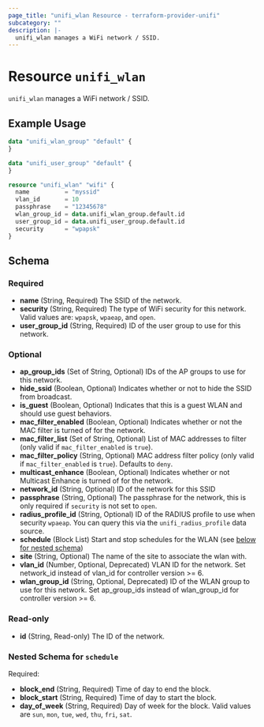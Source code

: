 ```yaml
---
page_title: "unifi_wlan Resource - terraform-provider-unifi"
subcategory: ""
description: |-
  unifi_wlan manages a WiFi network / SSID.
---
```


# Resource `unifi_wlan`

`unifi_wlan` manages a WiFi network / SSID.

## Example Usage

```terraform
data "unifi_wlan_group" "default" {
}

data "unifi_user_group" "default" {
}

resource "unifi_wlan" "wifi" {
  name          = "myssid"
  vlan_id       = 10
  passphrase    = "12345678"
  wlan_group_id = data.unifi_wlan_group.default.id
  user_group_id = data.unifi_user_group.default.id
  security      = "wpapsk"
}
```

## Schema

### Required

- **name** (String, Required) The SSID of the network.
- **security** (String, Required) The type of WiFi security for this network. Valid values are: `wpapsk`, `wpaeap`, and `open`.
- **user_group_id** (String, Required) ID of the user group to use for this network.

### Optional

- **ap_group_ids** (Set of String, Optional) IDs of the AP groups to use for this network.
- **hide_ssid** (Boolean, Optional) Indicates whether or not to hide the SSID from broadcast.
- **is_guest** (Boolean, Optional) Indicates that this is a guest WLAN and should use guest behaviors.
- **mac_filter_enabled** (Boolean, Optional) Indicates whether or not the MAC filter is turned of for the network.
- **mac_filter_list** (Set of String, Optional) List of MAC addresses to filter (only valid if `mac_filter_enabled` is `true`).
- **mac_filter_policy** (String, Optional) MAC address filter policy (only valid if `mac_filter_enabled` is `true`). Defaults to `deny`.
- **multicast_enhance** (Boolean, Optional) Indicates whether or not Multicast Enhance is turned of for the network.
- **network_id** (String, Optional) ID of the network for this SSID
- **passphrase** (String, Optional) The passphrase for the network, this is only required if `security` is not set to `open`.
- **radius_profile_id** (String, Optional) ID of the RADIUS profile to use when security `wpaeap`. You can query this via the `unifi_radius_profile` data source.
- **schedule** (Block List) Start and stop schedules for the WLAN (see [below for nested schema](#nestedblock--schedule))
- **site** (String, Optional) The name of the site to associate the wlan with.
- **vlan_id** (Number, Optional, Deprecated) VLAN ID for the network. Set network_id instead of vlan_id for controller version >= 6.
- **wlan_group_id** (String, Optional, Deprecated) ID of the WLAN group to use for this network. Set ap_group_ids instead of wlan_group_id for controller version >= 6.

### Read-only

- **id** (String, Read-only) The ID of the network.

<a id="nestedblock--schedule"></a>
### Nested Schema for `schedule`

Required:

- **block_end** (String, Required) Time of day to end the block.
- **block_start** (String, Required) Time of day to start the block.
- **day_of_week** (String, Required) Day of week for the block. Valid values are `sun`, `mon`, `tue`, `wed`, `thu`, `fri`, `sat`.



